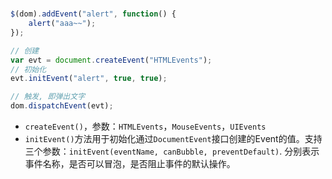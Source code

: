 #

```js
$(dom).addEvent("alert", function() {
    alert("aaa~~");
});

// 创建
var evt = document.createEvent("HTMLEvents");
// 初始化
evt.initEvent("alert", true, true);

// 触发, 即弹出文字
dom.dispatchEvent(evt);
```

- `createEvent()`，参数：`HTMLEvents`，`MouseEvents`，`UIEvents`
- `initEvent()`方法用于初始化通过`DocumentEvent`接口创建的Event的值。支持三个参数：`initEvent(eventName, canBubble, preventDefault)`. 分别表示事件名称，是否可以冒泡，是否阻止事件的默认操作。
